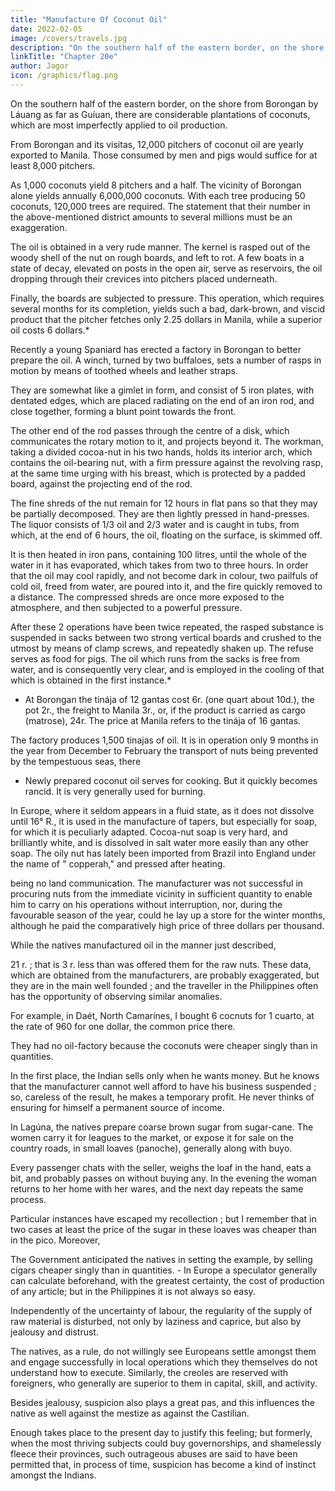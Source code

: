 ```yaml
---
title: "Manufacture Of Coconut Oil"
date: 2022-02-05
image: /covers/travels.jpg
description: "On the southern half of the eastern border, on the shore from Borongan by Láuang as far as Guíuan, there are considerable plantations of coconuts, which are most imperfectly applied to oil production"
linkTitle: "Chapter 20e"
author: Jagor
icon: /graphics/flag.png
---
```




On the southern half of the eastern border, on the shore from Borongan by Láuang as far as Guíuan, there are considerable plantations of coconuts, which are most imperfectly applied to oil production. 

From Borongan and its visitas, 12,000 pitchers of coconut oil are yearly exported to Manila. Those consumed by men and pigs would suffice for at least 8,000 pitchers.

As 1,000 coconuts yield 8 pitchers and a half. The vicinity of Borongan alone yields annually 6,000,000 coconuts. With each tree producing 50 coconuts, 120,000 trees are required. The statement that their number in the above-mentioned district amounts to several millions must be an exaggeration.

The oil is obtained in a very rude manner. The kernel is rasped out of the woody shell of the nut on rough boards, and left to rot. A few boats in a state of decay, elevated on posts in the open air, serve as reservoirs, the oil dropping through their crevices into pitchers placed underneath. 

Finally, the boards are subjected to pressure. This operation, which requires several months for its completion, yields such a bad, dark-brown, and viscid product that the pitcher fetches only 2.25 dollars in Manila, while a superior oil costs 6 dollars.*

Recently a young Spaniard has erected a factory in Borongan to better prepare the oil. A winch, turned by two buffaloes, sets a number of rasps in motion by means of toothed wheels and leather straps. 

They are somewhat like a gimlet in form, and consist of 5 iron plates, with dentated edges, which are placed radiating on the end of an iron rod, and close together, forming a blunt point towards the front. 

The other end of the rod passes through the centre of a disk, which communicates the rotary motion to it, and projects beyond it. The workman, taking a divided cocoa-nut in his two hands, holds its interior arch, which contains the oil-bearing nut, with a firm pressure against the revolving rasp, at the same time urging with his breast, which is protected by a padded board, against the projecting end of the rod. 

The fine shreds of the nut remain for 12 hours in flat pans so that they may be partially decomposed. They are then lightly pressed in hand-presses. The liquor consists of 1/3 oil and 2/3 water and is caught in tubs, from which, at the end of 6 hours, the oil, floating on the surface, is skimmed off. 

It is then heated in iron pans, containing 100 litres, until the whole of the water in it has evaporated, which takes from two to three hours. In order that the oil may cool rapidly, and not become dark in colour, two pailfuls of cold oil, freed from water, are poured into it, and the fire quickly removed to a distance. The compressed shreds are once more exposed to the atmosphere, and then subjected to a powerful pressure.

After these 2 operations have been twice repeated, the rasped substance is suspended in sacks between two strong vertical boards and crushed to the utmost by means of clamp screws, and repeatedly shaken up. The refuse serves as food for pigs. The oil which runs from the sacks is free from water, and is consequently very clear, and is employed in the cooling of that which is obtained in the first instance.*

* At Borongan the tinája of 12 gantas cost 6r. (one quart about 10d.), the pot 2r., the freight to Manila 3r., or, if the product is carried as cargo (matrose), 24r. The price at Manila refers to the tinája of 16 gantas.

The factory produces 1,500 tinajas of oil. It is in operation only 9 months in the year from December to February the transport of nuts being prevented by the tempestuous seas, there

* Newly prepared coconut oil serves for cooking. But it quickly becomes rancid. It is very generally used for burning. 

In Europe, where it seldom appears in a fluid state, as it does not dissolve until 16° R., it is used in the manufacture of tapers, but especially for soap, for which it is peculiarly adapted. Cocoa-nut soap is very hard, and brilliantly white, and is dissolved in salt water more easily than any other soap. The oily nut has lately been imported from Brazil into England under the name of " copperah," and pressed after heating.

 
being no land communication. The manufacturer was not successful in procuring nuts from the immediate vicinity in sufficient quantity to enable him to carry on his operations without interruption, nor, during the favourable season of the year, could he lay up a store for the winter months, although he paid the comparatively high price of three dollars per thousand.

While the natives manufactured oil in the manner just described,

21 r. ; that is 3 r. less than was offered them for the raw nuts. These data, which are obtained from the manufacturers, are probably exaggerated, but they are in the main well founded ; and the traveller in the Philippines often has the opportunity of observing similar anomalies.

For example, in Daét, North Camarínes, I bought 6 cocnuts for 1 cuarto, at the rate of 960 for one dollar, the common price there. 

They had no oil-factory because the coconuts were cheaper singly than in quantities. 

In the first place, the Indian sells only when he wants money. But he knows that the manufacturer cannot well afford to have his business suspended ; so, careless of the result, he makes a temporary profit. He never thinks of ensuring for himself a permanent source of income.

In Lagúna, the natives prepare coarse brown sugar from sugar-cane. The women carry it for leagues to the market, or expose it for sale on the country roads, in small loaves (panoche), generally along with buyo. 

Every passenger chats with the seller, weighs the loaf in the hand, eats a bit, and probably passes on without buying any. In the evening the woman returns to her home with her wares, and the next day repeats the same process.

Particular instances have escaped my recollection ; but I remember that in two cases at least the price of the sugar in these loaves was cheaper than in the pico. Moreover, 


The Government anticipated the natives in setting the example, by selling cigars cheaper singly than in quantities. - In Europe a speculator generally can calculate beforehand, with the greatest certainty, the cost of production of any article; but in the Philippines it is not always so easy. 

Independently of the uncertainty of labour, the regularity of the supply of raw material is disturbed, not only by laziness and caprice, but also by jealousy and distrust. 

The natives, as a rule, do not willingly see Europeans settle amongst them and engage successfully in local operations which they themselves do not understand how to execute. Similarly, the creoles are reserved with foreigners, who generally are superior to them in capital, skill, and activity. 

Besides jealousy, suspicion also plays a great pas, and this influences the native as well against the mestize as against the Castilian. 

Enough takes place to the present day to justify this feeling; but formerly, when the most thriving subjects could buy governorships, and shamelessly fleece their provinces, such outrageous abuses are said to have been permitted that, in process of time, suspicion has become a kind of instinct amongst the Indians.
